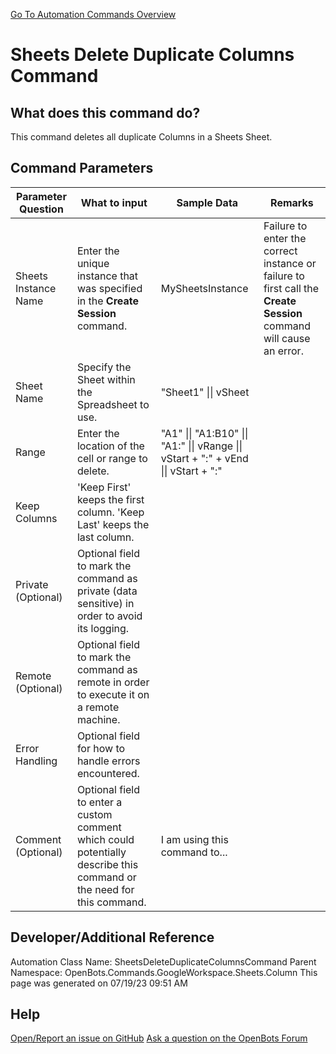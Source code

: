 <!--TITLE: Sheets Delete Duplicate Columns Command -->
<!-- SUBTITLE: a command in the Google Workspace Commands\Sheets\Column group. -->
[Go To Automation Commands Overview](/automation-commands)


# Sheets Delete Duplicate Columns Command


## What does this command do?
This command deletes all duplicate Columns in a Sheets Sheet.


## Command Parameters
| Parameter Question   	| What to input  	|  Sample Data 	| Remarks  	|
| ---                    | ---               | ---           | ---       |
|Sheets Instance Name|Enter the unique instance that was specified in the **Create Session** command.|MySheetsInstance|Failure to enter the correct instance or failure to first call the **Create Session** command will cause an error.|
|Sheet Name|Specify the Sheet within the Spreadsheet to use.|"Sheet1" \|\| vSheet||
|Range|Enter the location of the cell or range to delete.|"A1" \|\| "A1:B10" \|\| "A1:" \|\| vRange \|\| vStart + ":" + vEnd \|\| vStart + ":"||
|Keep Columns|'Keep First' keeps the first column. 'Keep Last' keeps the last column.|||
|Private (Optional)|Optional field to mark the command as private (data sensitive) in order to avoid its logging.|||
|Remote (Optional)|Optional field to mark the command as remote in order to execute it on a remote machine.|||
|Error Handling|Optional field for how to handle errors encountered.|||
|Comment (Optional)|Optional field to enter a custom comment which could potentially describe this command or the need for this command.|I am using this command to...||


## Developer/Additional Reference
Automation Class Name: SheetsDeleteDuplicateColumnsCommand
Parent Namespace: OpenBots.Commands.GoogleWorkspace.Sheets.Column
This page was generated on 07/19/23 09:51 AM


## Help
[Open/Report an issue on GitHub](https://github.com/OpenBotsAI/OpenBots.Studio/issues/new)
[Ask a question on the OpenBots Forum](https://openbots.ai/forums/)
